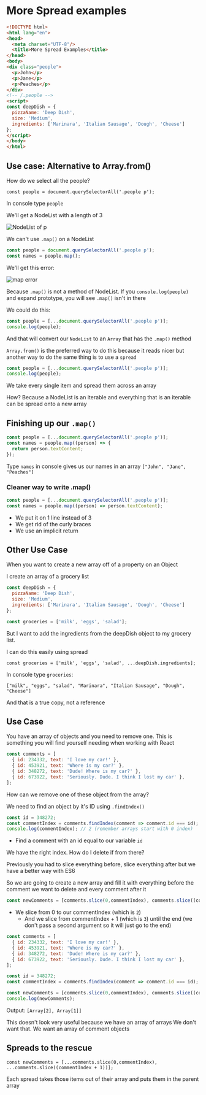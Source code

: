 # More Spread examples

```html
<!DOCTYPE html>
<html lang="en">
<head>
  <meta charset="UTF-8"/>
  <title>More Spread Examples</title>
</head>
<body>
<div class="people">
  <p>John</p>
  <p>Jane</p>
  <p>Peaches</p>
</div>
<!-- /.people -->
<script>
const deepDish = {
  pizzaName: 'Deep Dish',
  size: 'Medium',
  ingredients: ['Marinara', 'Italian Sausage', 'Dough', 'Cheese']
};
</script>
</body>
</html>
```

## Use case: Alternative to Array.from()
How do we select all the people?

`const people = document.querySelectorAll('.people p');`

In console type `people`

We'll get a NodeList with a length of 3

![NodeList of p](https://i.imgur.com/GurQF5n.png)

We can't use `.map()` on a NodeList

```js
const people = document.querySelectorAll('.people p');
const names = people.map();
```

We'll get this error:

![map error](https://i.imgur.com/Mu9kzH6.png)

Because `.map()` is not a method of NodeList. If you `console.log(people)` and expand prototype, you will see `.map()` isn't in there

We could do this:

```js
const people = [...document.querySelectorAll('.people p')];
console.log(people);
```

And that will convert our `NodeList` to an `Array` that has the `.map()` method

`Array.from()` is the preferred way to do this because it reads nicer but another way to do the same thing is to use a `spread`

```js
const people = [...document.querySelectorAll('.people p')];
console.log(people);
```

We take every single item and spread them across an array

How? Because a NodeList is an iterable and everything that is an iterable can be spread onto a new array

## Finishing up our `.map()`
```js
const people = [...document.querySelectorAll('.people p')];
const names = people.map((person) => {
  return person.textContent;
});
```

Type `names` in console gives us our names in an array `["John", "Jane", "Peaches"]`

### Cleaner way to write .map()
```js
const people = [...document.querySelectorAll('.people p')];
const names = people.map((person) => person.textContent);
```

* We put it on 1 line instead of 3
* We get rid of the curly braces
* We use an implicit return

## Other Use Case
When you want to create a new array off of a property on an Object

I create an array of a grocery list

```js
const deepDish = {
  pizzaName: 'Deep Dish',
  size: 'Medium',
  ingredients: ['Marinara', 'Italian Sausage', 'Dough', 'Cheese']
};

const groceries = ['milk', 'eggs', 'salad'];
```

But I want to add the ingredients from the deepDish object to my grocery list.

I can do this easily using spread

`const groceries = ['milk', 'eggs', 'salad', ...deepDish.ingredients];`

In console type `groceries`:

`["milk", "eggs", "salad", "Marinara", "Italian Sausage", "Dough", "Cheese"]`

And that is a true copy, not a reference

## Use Case
You have an array of objects and you need to remove one. This is something you will find yourself needing when working with React

```js
const comments = [
  { id: 234332, text: 'I love my car!' },
  { id: 453921, text: 'Where is my car?' },
  { id: 348272, text: 'Dude! Where is my car?' },
  { id: 673922, text: 'Seriously. Dude. I think I lost my car' },
];
```

How can we remove one of these object from the array?

We need to find an object by it's ID using `.findIndex()`

```js
const id = 348272;
const commentIndex = comments.findIndex(comment => comment.id === id);
console.log(commentIndex); // 2 (remember arrays start with 0 index)
```

* Find a comment with an id equal to our variable `id`

We have the right index. How do I delete if from there?

Previously you had to slice everything before, slice everything after but we have a better way with ES6

So we are going to create a new array and fill it with everything before the comment we want to delete and every comment after it

```js
const newComments = [comments.slice(0,commentIndex), comments.slice((commentIndex + 1))];
```

* We slice from 0 to our commentIndex (which is `2`)
    - And we slice from commentIndex + 1 (which is `3`) until the end (we don't pass a second argument so it will just go to the end)

```js
const comments = [
  { id: 234332, text: 'I love my car!' },
  { id: 453921, text: 'Where is my car?' },
  { id: 348272, text: 'Dude! Where is my car?' },
  { id: 673922, text: 'Seriously. Dude. I think I lost my car' },
];

const id = 348272;
const commentIndex = comments.findIndex(comment => comment.id === id);

const newComments = [comments.slice(0,commentIndex), comments.slice((commentIndex + 1))];
console.log(newComments);
```

Output: `[Array[2], Array[1]]`

This doesn't look very useful because we have an array of arrays
We don't want that. We want an array of comment objects

## Spreads to the rescue
`const newComments = [...comments.slice(0,commentIndex), ...comments.slice((commentIndex + 1))];`

Each spread takes those items out of their array and puts them in the parent array











































































































































